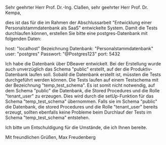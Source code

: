 Sehr geehrter Herr Prof. Dr.-Ing. Claßen,
sehr geehrter Herr Prof. Dr. Kempa,

dies ist das für die im Rahmen der Abschlussarbeit "Entwicklung einer Personalstammdatenbank als SaaS" entwickelte System. Damit die Tests durchlaufen können, erstellen Sie bitte eine postgres-Datenbank mit folgenden Daten:

host: "localhost"
Bezeichnung Datenbank: "Personalstammdatenbank"
user: "postgres"
Passwort: "@Postgres123"
port: 5432

Ich habe die Datenbank über DBeaver entwickelt. Bei der Erstellung wurde auch unverzüglich das Schema "public" erstellt, auf der die Produktiv-Datenbank laufen soll. 
Sobald die Datenbank erstellt ist, müssten die Tests durchgeführt werden können. Die Tests laufen auf einem Testschema mit der Bezeichnung "temp_test_schema". Es ist somit nicht notwendig, 
auf dem Schema "public" die Datenbank, die Stored Procedures und die Rolle "tenant_user" zu erzeugen. Dies wird durch die setUp-Funktion für das Schema "temp_test_schema" übernommen. 
Falls sie im Schema "public" die Datenbank, die stored Procedures und die Rolle "tenant_user" bereits erzeugt, sollten ebenfalls keine Probleme beim Durchlauf der Tests im Schema "temp_test_schema" entstehen.

Ich bitte um Entschuldigung für die Umstände, die ich Ihnen bereite.

Mit freundlichen Grüßen,
Max Freudenberg
